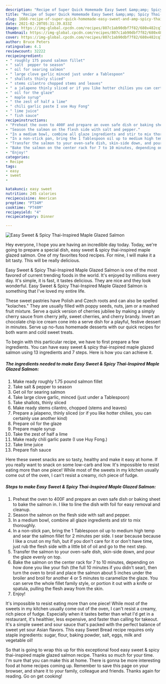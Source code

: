 ```yaml
---
description: "Recipe of Super Quick Homemade Easy Sweet &amp;amp; Spicy Thai-Inspired Maple Glazed Salmon"
title: "Recipe of Super Quick Homemade Easy Sweet &amp;amp; Spicy Thai-Inspired Maple Glazed Salmon"
slug: 1668-recipe-of-super-quick-homemade-easy-sweet-and-amp-spicy-thai-inspired-maple-glazed-salmon
date: 2021-02-20T05:31:39.833Z
image: https://img-global.cpcdn.com/recipes/807c1ab90dbf7f82/680x482cq70/easy-sweet-spicy-thai-inspired-maple-glazed-salmon-recipe-main-photo.jpg
thumbnail: https://img-global.cpcdn.com/recipes/807c1ab90dbf7f82/680x482cq70/easy-sweet-spicy-thai-inspired-maple-glazed-salmon-recipe-main-photo.jpg
cover: https://img-global.cpcdn.com/recipes/807c1ab90dbf7f82/680x482cq70/easy-sweet-spicy-thai-inspired-maple-glazed-salmon-recipe-main-photo.jpg
author: Bruce Peters
ratingvalue: 4.1
reviewcount: 32222
recipeingredient:
- " roughly 175 pound salmon fillet"
- " salt  pepper to season"
- " oil for searing salmon"
- " large clove garlic minced just under a Tablespoon"
- " shallots thinly sliced"
- " stems cilantro chopped stems and leaves"
- " a jalapeno thinly sliced or if you like hotter chilies you can certainly use another kind"
- " oil for the glaze"
- " maple syrup"
- " the zest of half a lime"
- " chili garlic paste I use Huy Fong"
- " lime juice"
- " fish sauce"
recipeinstructions:
- "Preheat the oven to 400F and prepare an oven safe dish or baking sheet to bake the salmon in. I like to line the dish with foil for easy removal and cleanup."
- "Season the salmon on the flesh side with salt and pepper."
- "In a medium bowl, combine all glaze ingredients and stir to mix thoroughly."
- "In a non-stick pan, bring the 1 Tablespoon oil up to medium high temp and sear the salmon fillet for 2 minutes per side. I sear because because I like a crust on my fish, but if you don&#39;t care for it or don&#39;t have time, just rub the flesh side with a little bit of oil and go to the next step."
- "Transfer the salmon to your oven-safe dish, skin-side down, and pour the glaze evenly on top."
- "Bake the salmon on the center rack for 7 to 10 minutes, depending on how done you like your fish (the full 10 minutes if you didn&#39;t sear), then turn the oven to broil and place the salmon about 5 inches under the broiler and broil for another 4 or 5 minutes to caramelize the glaze. You can serve the whole fillet family style, or portion it out with a knife or spatula, pulling the flesh away from the skin."
- "Enjoy!"
categories:
- Recipe
tags:
- easy
- sweet
- 

katakunci: easy sweet  
nutrition: 245 calories
recipecuisine: American
preptime: "PT34M"
cooktime: "PT48M"
recipeyield: "4"
recipecategory: Dinner

---
```



![Easy Sweet &amp; Spicy Thai-Inspired Maple Glazed Salmon](https://img-global.cpcdn.com/recipes/807c1ab90dbf7f82/680x482cq70/easy-sweet-spicy-thai-inspired-maple-glazed-salmon-recipe-main-photo.jpg)

Hey everyone, I hope you are having an incredible day today. Today, we're going to prepare a special dish, easy sweet &amp; spicy thai-inspired maple glazed salmon. One of my favorites food recipes. For mine, I will make it a bit tasty. This will be really delicious.

Easy Sweet &amp; Spicy Thai-Inspired Maple Glazed Salmon is one of the most favored of current trending foods in the world. It's enjoyed by millions every day. It's simple, it is fast, it tastes delicious. They are nice and they look wonderful. Easy Sweet &amp; Spicy Thai-Inspired Maple Glazed Salmon is something that I've loved my entire life.

These sweet pastries have Polish and Czech roots and can also be spelled &#34;kolaches.&#34; They are usually filled with poppy seeds, nuts, jam or a mashed fruit mixture. Serve a quick version of cherries jubilee by making a simply cherry sauce from cherry jelly, sweet cherries, and cherry brandy. Invert an chocolate chip ice cream cone into a serve dish for a playful, festive dessert in minutes. Serve up no-fuss homemade desserts with our quick recipes for both warm and cold sweet treats.


To begin with this particular recipe, we have to first prepare a few ingredients. You can have easy sweet &amp; spicy thai-inspired maple glazed salmon using 13 ingredients and 7 steps. Here is how you can achieve it.

<!--inarticleads1-->

##### The ingredients needed to make Easy Sweet &amp; Spicy Thai-Inspired Maple Glazed Salmon:

1. Make ready  roughly 1.75 pound salmon fillet
1. Take  salt &amp; pepper to season
1. Get  oil for searing salmon
1. Take  large clove garlic, minced (just under a Tablespoon)
1. Take  shallots, thinly sliced
1. Make ready  stems cilantro, chopped (stems and leaves)
1. Prepare  a jalapeno, thinly sliced (or if you like hotter chilies, you can certainly use another kind)
1. Prepare  oil for the glaze
1. Prepare  maple syrup
1. Take  the zest of half a lime
1. Make ready  chili garlic paste (I use Huy Fong.)
1. Take  lime juice
1. Prepare  fish sauce


Here these sweet snacks are so tasty, healthy and make it easy at home. If you really want to snack on some low-carb and low. It&#39;s impossible to resist eating more than one piece! While most of the sweets in my kitchen usually come out of the oven, I can&#39;t resist a creamy, rich piece of fudge. 

<!--inarticleads2-->

##### Steps to make Easy Sweet &amp; Spicy Thai-Inspired Maple Glazed Salmon:

1. Preheat the oven to 400F and prepare an oven safe dish or baking sheet to bake the salmon in. I like to line the dish with foil for easy removal and cleanup.
1. Season the salmon on the flesh side with salt and pepper.
1. In a medium bowl, combine all glaze ingredients and stir to mix thoroughly.
1. In a non-stick pan, bring the 1 Tablespoon oil up to medium high temp and sear the salmon fillet for 2 minutes per side. I sear because because I like a crust on my fish, but if you don&#39;t care for it or don&#39;t have time, just rub the flesh side with a little bit of oil and go to the next step.
1. Transfer the salmon to your oven-safe dish, skin-side down, and pour the glaze evenly on top.
1. Bake the salmon on the center rack for 7 to 10 minutes, depending on how done you like your fish (the full 10 minutes if you didn&#39;t sear), then turn the oven to broil and place the salmon about 5 inches under the broiler and broil for another 4 or 5 minutes to caramelize the glaze. You can serve the whole fillet family style, or portion it out with a knife or spatula, pulling the flesh away from the skin.
1. Enjoy!


It&#39;s impossible to resist eating more than one piece! While most of the sweets in my kitchen usually come out of the oven, I can&#39;t resist a creamy, rich piece of fudge. Especially when it tastes better than what I&#39;d get in a restaurant, it&#39;s healthier, less expensive, and faster than calling for takeout. It&#39;s a simple sweet and sour sauce that&#39;s packed with the perfect balance of sweet yet sour Asian flavors. This easy Sweet Bread recipe requires only staple ingredients: sugar, flour, baking powder, salt, eggs, milk and vegetable oil! 

So that is going to wrap this up for this exceptional food easy sweet &amp; spicy thai-inspired maple glazed salmon recipe. Thanks so much for your time. I'm sure that you can make this at home. There is gonna be more interesting food at home recipes coming up. Remember to save this page on your browser, and share it to your family, colleague and friends. Thanks again for reading. Go on get cooking!
